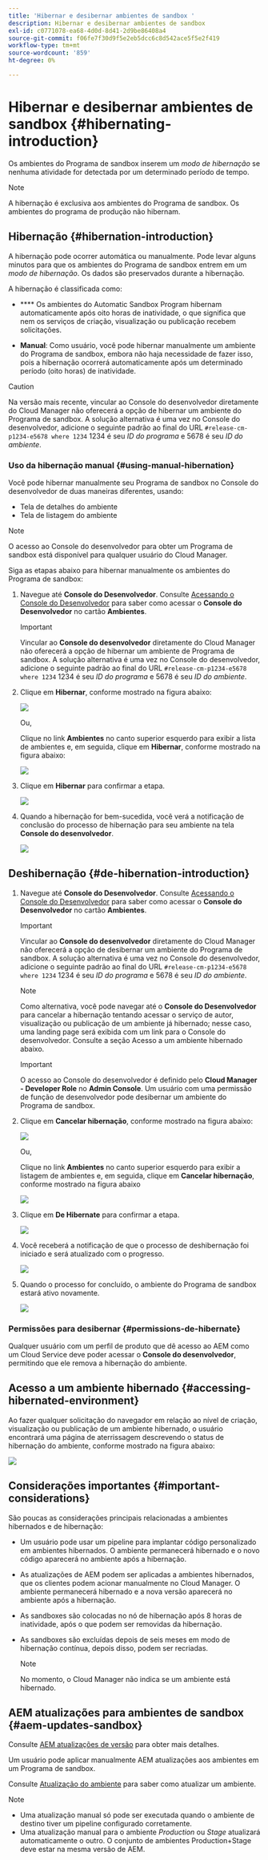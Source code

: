 ```yaml
---
title: 'Hibernar e desibernar ambientes de sandbox '
description: Hibernar e desibernar ambientes de sandbox
exl-id: c0771078-ea68-4d0d-8d41-2d9be86408a4
source-git-commit: f06fe7f30d9f5e2eb5dcc6c8d542ace5f5e2f419
workflow-type: tm+mt
source-wordcount: '859'
ht-degree: 0%

---
```


# Hibernar e desibernar ambientes de sandbox {#hibernating-introduction}

Os ambientes do Programa de sandbox inserem um *modo de hibernação* se nenhuma atividade for detectada por um determinado período de tempo.

>[!NOTE]
>A hibernação é exclusiva aos ambientes do Programa de sandbox. Os ambientes do programa de produção não hibernam.

## Hibernação {#hibernation-introduction}

A hibernação pode ocorrer automática ou manualmente. Pode levar alguns minutos para que os ambientes do Programa de sandbox entrem em um *modo de hibernação*. Os dados são preservados durante a hibernação.

A hibernação é classificada como:

* ****  Os ambientes do Automatic Sandbox Program hibernam automaticamente após oito horas de inatividade, o que significa que nem os serviços de criação, visualização ou publicação recebem solicitações.

* **Manual**: Como usuário, você pode hibernar manualmente um ambiente do Programa de sandbox, embora não haja necessidade de fazer isso, pois a hibernação ocorrerá automaticamente após um determinado período (oito horas) de inatividade.

>[!CAUTION]
>Na versão mais recente, vincular ao Console do desenvolvedor diretamente do Cloud Manager não oferecerá a opção de hibernar um ambiente do Programa de sandbox. A solução alternativa é uma vez no Console do desenvolvedor, adicione o seguinte padrão ao final do URL `#release-cm-p1234-e5678 where 1234` 1234 é seu *ID do programa* e 5678 é seu *ID do ambiente*.

### Uso da hibernação manual {#using-manual-hibernation}

Você pode hibernar manualmente seu Programa de sandbox no Console do desenvolvedor de duas maneiras diferentes, usando:

* Tela de detalhes do ambiente
* Tela de listagem do ambiente

>[!NOTE]
>O acesso ao Console do desenvolvedor para obter um Programa de sandbox está disponível para qualquer usuário do Cloud Manager.

Siga as etapas abaixo para hibernar manualmente os ambientes do Programa de sandbox:

1. Navegue até **Console do Desenvolvedor**.
Consulte [Acessando o Console do Desenvolvedor](/help/implementing/cloud-manager/manage-environments.md#accessing-developer-console) para saber como acessar o **Console do Desenvolvedor** no cartão **Ambientes**.
   >[!IMPORTANT]
   >Vincular ao **Console do desenvolvedor** diretamente do Cloud Manager não oferecerá a opção de hibernar um ambiente de Programa de sandbox. A solução alternativa é uma vez no Console do desenvolvedor, adicione o seguinte padrão ao final do URL `#release-cm-p1234-e5678 where 1234` 1234 é seu *ID do programa* e 5678 é seu *ID do ambiente*.

1. Clique em **Hibernar**, conforme mostrado na figura abaixo:

   ![](assets/hibernate-1.png)

   Ou,

   Clique no link **Ambientes** no canto superior esquerdo para exibir a lista de ambientes e, em seguida, clique em **Hibernar**, conforme mostrado na figura abaixo:

   ![](assets/hibernate-1b.png)

1. Clique em **Hibernar** para confirmar a etapa.

   ![](assets/hibernate-2.png)

1. Quando a hibernação for bem-sucedida, você verá a notificação de conclusão do processo de hibernação para seu ambiente na tela **Console do desenvolvedor**.

   ![](assets/hibernate-4.png)


## Deshibernação {#de-hibernation-introduction}

1. Navegue até **Console do Desenvolvedor**.
Consulte [Acessando o Console do Desenvolvedor](/help/implementing/cloud-manager/manage-environments.md#accessing-developer-console) para saber como acessar o **Console do Desenvolvedor** no cartão **Ambientes**.

   >[!IMPORTANT]
   >Vincular ao **Console do desenvolvedor** diretamente do Cloud Manager não oferecerá a opção de desibernar um ambiente do Programa de sandbox. A solução alternativa é uma vez no Console do desenvolvedor, adicione o seguinte padrão ao final do URL `#release-cm-p1234-e5678 where 1234` 1234 é seu *ID do programa* e 5678 é seu *ID do ambiente*.

   >[!NOTE]
   >Como alternativa, você pode navegar até o **Console do Desenvolvedor** para cancelar a hibernação tentando acessar o serviço de autor, visualização ou publicação de um ambiente já hibernado; nesse caso, uma landing page será exibida com um link para o Console do desenvolvedor. Consulte a seção Acesso a um ambiente hibernado abaixo.

   >[!IMPORTANT]
   >O acesso ao Console do desenvolvedor é definido pelo **Cloud Manager - Developer Role** no **Admin Console**. Um usuário com uma permissão de função de desenvolvedor pode desibernar um ambiente do Programa de sandbox.

1. Clique em **Cancelar hibernação**, conforme mostrado na figura abaixo:

   ![](assets/de-hibernation-img1.png)

   Ou,

   Clique no link **Ambientes** no canto superior esquerdo para exibir a listagem de ambientes e, em seguida, clique em **Cancelar hibernação**, conforme mostrado na figura abaixo

   ![](assets/de-hibernate-1b.png)


1. Clique em **De Hibernate** para confirmar a etapa.

   ![](assets/de-hibernation-img2.png)

1. Você receberá a notificação de que o processo de deshibernação foi iniciado e será atualizado com o progresso.

   ![](assets/de-hibernation-img3.png)

1. Quando o processo for concluído, o ambiente do Programa de sandbox estará ativo novamente.

   ![](assets/de-hibernation-img4.png)

### Permissões para desibernar {#permissions-de-hibernate}

Qualquer usuário com um perfil de produto que dê acesso ao AEM como um Cloud Service deve poder acessar o **Console do desenvolvedor**, permitindo que ele remova a hibernação do ambiente.

## Acesso a um ambiente hibernado {#accessing-hibernated-environment}

Ao fazer qualquer solicitação do navegador em relação ao nível de criação, visualização ou publicação de um ambiente hibernado, o usuário encontrará uma página de aterrissagem descrevendo o status de hibernação do ambiente, conforme mostrado na figura abaixo:

![](assets/de-hibernation-img5.png)

## Considerações importantes {#important-considerations}

São poucas as considerações principais relacionadas a ambientes hibernados e de hibernação:

* Um usuário pode usar um pipeline para implantar código personalizado em ambientes hibernados. O ambiente permanecerá hibernado e o novo código aparecerá no ambiente após a hibernação.

* As atualizações de AEM podem ser aplicadas a ambientes hibernados, que os clientes podem acionar manualmente no Cloud Manager. O ambiente permanecerá hibernado e a nova versão aparecerá no ambiente após a hibernação.

* As sandboxes são colocadas no nó de hibernação após 8 horas de inatividade, após o que podem ser removidas da hibernação.

* As sandboxes são excluídas depois de seis meses em modo de hibernação contínua, depois disso, podem ser recriadas.

   >[!NOTE]
   >No momento, o Cloud Manager não indica se um ambiente está hibernado.

## AEM atualizações para ambientes de sandbox {#aem-updates-sandbox}

Consulte [AEM atualizações de versão](/help/implementing/deploying/aem-version-updates.md) para obter mais detalhes.

Um usuário pode aplicar manualmente AEM atualizações aos ambientes em um Programa de sandbox.

Consulte [Atualização do ambiente](/help/implementing/cloud-manager/manage-environments.md#updating-dev-environment) para saber como atualizar um ambiente.

>[!NOTE]
>* Uma atualização manual só pode ser executada quando o ambiente de destino tiver um pipeline configurado corretamente.
>* Uma atualização manual para o ambiente *Production* ou *Stage* atualizará automaticamente o outro. O conjunto de ambientes Production+Stage deve estar na mesma versão de AEM.

